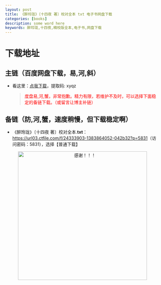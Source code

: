 ```yaml
---
layout: post
title: 《醉玲珑》〔十四夜 著〕校对全本 txt 电子书网盘下载
categories: [books]
description: some word here
keywords: 醉玲珑,十四夜,精校版全本,电子书,网盘下载
---
```


# 下载地址

## 主链（百度网盘下载，易,河,斜）

- 看这里：[点我下载](https://pan.baidu.com/s/1iMXUbSbtZQZjDcqDmnWUyw?pwd=xyqz)，提取码: xyqz

  > <p style="color:red" >度盘易,河,蟹，非常抱歉。精力有限，若维护不及时，可以选择下面稳定的备链下载。（或留言让博主补链）</p>

## 备链（防,河,蟹，速度稍慢，但下载稳定啊）

- 《醉玲珑》〔十四夜 著〕校对全本.**txt**：<https://url03.ctfile.com/f/24333903-1383864052-042b32?p=5831>（访问密码：5831），选择【普通下载】

<div align="center"><img src="https://pic.imgdb.cn/item/6707df6bd29ded1a8ce37031.gif" alt="感谢！！！" width="420px" height="auto"/></div>
